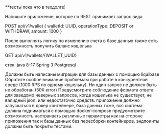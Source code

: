 **тесты пока что в техдолге)

Напишите приложение, которое по REST принимает запрос вида

POST api/v1/wallet
{
walletId: UUID,
operationType: DEPOSIT or WITHDRAW,
amount: 1000
} 

После выполнять логику по изменению счета в базе данных
также есть возможность получить баланс кошелька

GET api/v1/wallets/{WALLET_UUID}

стек:
java 8-17
Spring 3
Postgresql

Должны быть написаны миграции для базы данных с помощью liquibase
Обратите особое внимание проблемам при работе в конкурентной среде (1000 RPS по
одному кошельку). Ни один запрос не должен быть не обработан (50Х error)
Предусмотрите соблюдение формата ответа для заведомо неверных запросов, когда
кошелька не существует, не валидный json, или недостаточно средств.
приложение должно запускаться в докер контейнере, база данных тоже, вся система
должна подниматься с помощью docker-compose
предусмотрите возможность настраивать различные параметры как на стороне
приложения так и базы данных без пересборки контейнеров.
эндпоинты должны быть покрыты тестами.
